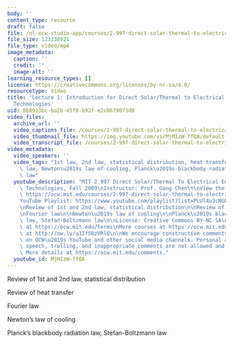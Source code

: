 ```yaml
---
body: ''
content_type: resource
draft: false
file: /ol-ocw-studio-app/courses/2-997-direct-solar-thermal-to-electrical-energy-conversion-technologies-fall-2009/mit2_997f09_lec01_360p_16_9.mp4
file_size: 123338921
file_type: video/mp4
image_metadata:
  caption: ''
  credit: ''
  image-alt: ''
learning_resource_types: []
license: https://creativecommons.org/licenses/by-nc-sa/4.0/
resourcetype: Video
title: 'Lecture 1: Introduction for Direct Solar/Thermal to Electrical Energy Conversion
  Technologies'
uid: 8b8913bc-ba2b-45f0-b92f-e2c8679073d8
video_files:
  archive_url: ''
  video_captions_file: /courses/2-997-direct-solar-thermal-to-electrical-energy-conversion-technologies-fall-2009/1PkL6sDWuUO1sr51chWr81HFZ3w-rdgpN_transcript.webvtt
  video_thumbnail_file: https://img.youtube.com/vi/MjMIzW-ffQA/default.jpg
  video_transcript_file: /courses/2-997-direct-solar-thermal-to-electrical-energy-conversion-technologies-fall-2009/1PkL6sDWuUO1sr51chWr81HFZ3w-rdgpN_transcript.pdf
video_metadata:
  video_speakers: ''
  video_tags: "1st law, 2nd law, statistical distribution, heat transfer, Fourier\
    \ law, Newton\u2019s law of cooling, Planck\u2019s blackbody radiation law, Stefan-Boltzmann\
    \ law"
  youtube_description: "MIT 2.997 Direct Solar/Thermal To Electrical Energy Conversion\
    \ Technologies, Fall 2009\nInstructor: Prof. Gang Chen\n\nView the complete course:\
    \ https://ocw.mit.edu/courses/2-997-direct-solar-thermal-to-electrical-energy-conversion-technologies-fall-2009/\n\
    YouTube Playlist: https://www.youtube.com/playlist?list=PLUl4u3cNGP62sv7_wYRKqvf1HsL4p54Kj\n\
    \nReview of 1st and 2nd law, statistical distribution\n\nReview of heat transfer\n\
    \nFourier law\n\nNewton\u2019s law of cooling\n\nPlanck\u2019s blackbody radiation\
    \ law, Stefan-Boltzmann law\n\nLicense: Creative Commons BY-NC-SA\nMore information\
    \ at https://ocw.mit.edu/terms\nMore courses at https://ocw.mit.edu\nSupport OCW\
    \ at http://ow.ly/a1If50zVRlQ\n\nWe encourage constructive comments and discussion\
    \ on OCW\u2019s YouTube and other social media channels. Personal attacks, hate\
    \ speech, trolling, and inappropriate comments are not allowed and may be removed.\
    \ More details at https://ocw.mit.edu/comments."
  youtube_id: MjMIzW-ffQA
---
```

Review of 1st and 2nd law, statistical distribution

Review of heat transfer

Fourier law

Newton’s law of cooling

Planck’s blackbody radiation law, Stefan-Boltzmann law